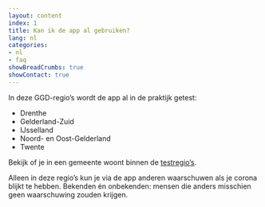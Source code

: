 ```yaml
---
layout: content
index: 1
title: Kan ik de app al gebruiken?
lang: nl
categories:
- nl
- faq
showBreadCrumbs: true
showContact: true
---
```


In deze GGD-regio’s wordt de app al in de praktijk getest:
-  	Drenthe
-  	Gelderland-Zuid
-  	IJsselland
-  	Noord- en Oost-Gelderland
-  	Twente
 
Bekijk of je in een gemeente woont binnen de <a href="https://www.regioatlas.nl/indelingen/indelingen_indeling/t/ggd_s" target="_blank" rel="noopener noreferrer">testregio’s</a>.
 
Alleen in deze regio’s kun je via de app anderen waarschuwen als je corona blijkt te hebben. Bekenden én onbekenden: mensen die anders misschien geen waarschuwing zouden krijgen.

